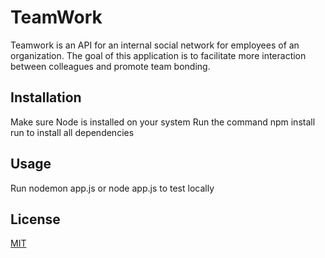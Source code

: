 # TeamWork

Teamwork is an API for an internal social network for employees of an organization. The goal of this
application is to facilitate more interaction between colleagues and promote team bonding.

## Installation

Make sure Node is installed on your system
Run the command
npm install run to install all dependencies

## Usage

Run nodemon app.js or node app.js to test locally

## License

[MIT](https://choosealicense.com/licenses/mit/)
